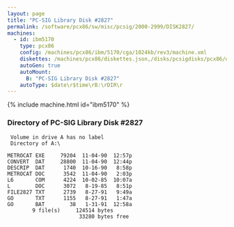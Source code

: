 ```yaml
---
layout: page
title: "PC-SIG Library Disk #2827"
permalink: /software/pcx86/sw/misc/pcsig/2000-2999/DISK2827/
machines:
  - id: ibm5170
    type: pcx86
    config: /machines/pcx86/ibm/5170/cga/1024kb/rev3/machine.xml
    diskettes: /machines/pcx86/diskettes.json,/disks/pcsigdisks/pcx86/diskettes.json
    autoGen: true
    autoMount:
      B: "PC-SIG Library Disk #2827"
    autoType: $date\r$time\rB:\rDIR\r
---
```


{% include machine.html id="ibm5170" %}

### Directory of PC-SIG Library Disk #2827

     Volume in drive A has no label
     Directory of A:\

    METROCAT EXE     79204  11-04-90  12:57p
    CONVERT  DAT     28800  11-04-90  12:44p
    DESCRIP  DAT      1740  10-16-90   8:58p
    METROCAT DOC      3542  11-04-90   2:03p
    L6       COM      4224  10-02-85  10:07a
    L        DOC      3072   8-19-85   8:51p
    FILE2827 TXT      2739   8-27-91   9:49a
    GO       TXT      1155   8-27-91   1:47a
    GO       BAT        38   1-31-91  12:58a
            9 file(s)     124514 bytes
                           33280 bytes free
